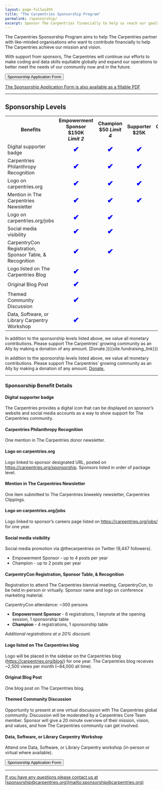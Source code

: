 ```yaml
---
layout: page-fullwidth
title: "The Carpentries Sponsorship Program"
permalink: /sponsorship/
excerpt: Sponsor The Carpentries financially to help us reach our goals
---
```

The Carpentries Sponsorship Program aims to help The Carpentries partner with like-minded organisations who want to contribute financially to help The Carpentries achieve our mission and vision.

With support from sponsors, The Carpentries will continue our efforts to make coding and data skills equitable globally and expand our operations to better meet the needs of our community now and in the future.

<a href="https://carpentries.typeform.com/to/KYtpesXQ">
        <button class="btn">
            Sponsorship Application Form
        </button>

The Sponsorship Application Form is also available as a [fillable PDF](https://na2.docusign.net/Member/PowerFormSigning.aspx?PowerFormId=3979d5bd-58df-4656-b828-019d73e6cd1f&env=na2&acct=6587fef2-4607-4e17-a5f6-361d5da2546c&v=2)

<hr>

## Sponsorship Levels


<table>
  <tr>
    <th>Benefits</th>
    <th>Empowerment Sponsor $150K <br><i>Limit 2</i></th>
    <th>Champion $50 <i>Limit 4</i></th>
    <th>Supporter $25K</th>
    <th>Contributer $10</th>
    <th>Advocate $5K </th>
  </tr>
  <tr>
    <td>Digital supporter badge </td>
    <td align="center" style="text-align:center; font-size:150%; font-weight:bold; color:blue;">&#x2714;</td>
    <td align="center" style="text-align:center; font-size:150%; font-weight:bold; color:blue;">&#x2714;</td>    
    <td align="center" style="text-align:center; font-size:150%; font-weight:bold; color:blue;">&#x2714;</td>    
    <td align="center" style="text-align:center; font-size:150%; font-weight:bold; color:blue;">&#x2714;</td>    
    <td align="center" style="text-align:center; font-size:150%; font-weight:bold; color:blue;">&#x2714;</td>
  </tr>
  <tr>
    <td>Carpentries Philanthropy Recognition</td>
    <td align="center" style="text-align:center; font-size:150%; font-weight:bold; color:blue;">&#x2714;</td>
    <td align="center" style="text-align:center; font-size:150%; font-weight:bold; color:blue;">&#x2714;</td>    
    <td align="center" style="text-align:center; font-size:150%; font-weight:bold; color:blue;">&#x2714;</td>    
    <td align="center" style="text-align:center; font-size:150%; font-weight:bold; color:blue;">&#x2714;</td>    
    <td align="center" style="text-align:center; font-size:150%; font-weight:bold; color:blue;">&#x2714;</td>
  </tr>
<tr>
    <td>Logo on carpentries.org</td>
    <td align="center" style="text-align:center; font-size:150%; font-weight:bold; color:blue;">&#x2714;</td>    
    <td align="center" style="text-align:center; font-size:150%; font-weight:bold; color:blue;">&#x2714;</td>    
    <td align="center" style="text-align:center; font-size:150%; font-weight:bold; color:blue;">&#x2714;</td>    
    <td align="center" style="text-align:center; font-size:150%; font-weight:bold; color:blue;">&#x2714;</td>    
    <td></td>
  </tr>
<tr>
    <td>Mention in The Carpentries Newsletter</td>
    <td align="center" style="text-align:center; font-size:150%; font-weight:bold; color:blue;">&#x2714;</td>    
    <td align="center" style="text-align:center; font-size:150%; font-weight:bold; color:blue;">&#x2714;</td>    
    <td align="center" style="text-align:center; font-size:150%; font-weight:bold; color:blue;">&#x2714;</td>    
    <td></td>    
    <td></td>
  </tr>
<tr>
    <td>Logo on carpentries.org/jobs</td>
    <td align="center" style="text-align:center; font-size:150%; font-weight:bold; color:blue;">&#x2714;</td>    
    <td align="center" style="text-align:center; font-size:150%; font-weight:bold; color:blue;">&#x2714;</td>    
    <td></td>    
    <td></td>    
    <td></td>
  </tr>
<tr>
    <td>Social media visibility</td>
    <td align="center" style="text-align:center; font-size:150%; font-weight:bold; color:blue;">&#x2714;</td>    
    <td align="center" style="text-align:center; font-size:150%; font-weight:bold; color:blue;">&#x2714;</td>    
    <td></td>    
    <td></td>    
    <td></td>
  </tr>
    <tr>
        <td>CarpentryCon Registration, Sponsor Table, & Recognition</td>
        <td align="center" style="text-align:center; font-size:150%; font-weight:bold; color:blue;">&#x2714;</td>    <td align="center" style="text-align:center; font-size:150%; font-weight:bold; color:blue;">&#x2714;</td>    
        <td></td>    
        <td></td>    
        <td></td>
      </tr>
    <tr>
        <td>Logo listed on The Carpentries Blog</td>
        <td align="center" style="text-align:center; font-size:150%; font-weight:bold; color:blue;">&#x2714;</td>    
        <td></td>    
        <td></td>    
        <td></td>    
        <td></td>
      </tr>
    <tr>
        <td>Original Blog Post</td>
        <td align="center" style="text-align:center; font-size:150%; font-weight:bold; color:blue;">&#x2714;</td>    
        <td></td>    
        <td></td>    
        <td></td>    
        <td></td>
      </tr>
    <tr>
        <td>Themed Community Discussion</td>
        <td align="center" style="text-align:center; font-size:150%; font-weight:bold; color:blue;">&#x2714;</td>    
        <td></td>    
        <td></td>    
        <td></td>    
        <td></td>
      </tr>
    <tr>
        <td>Data, Software, or Library Carpentry Workshop</td>
        <td align="center" style="text-align:center; font-size:150%; font-weight:bold; color:blue;">&#x2714;</td>    
        <td></td>    
        <td></td>    
        <td></td>    
        <td></td>
      </tr>
</table>
In addition to the sponsorship levels listed above, we value all monetary contributions. Please support The Carpentries’ growing community as an Ally by making a donation of any amount. [Donate.]({{site.fundraising_link}})

In addition to the sponsorship levels listed above, we value all monetary contributions. Please support The Carpentries’ growing community as an Ally by making a donation of any amount. [Donate.]({{site.fundraising_link}})

<hr>

### Sponsorship Benefit Details

#### Digital supporter badge
The Carpentries provides a digital icon that can be displayed on sponsor’s website and social media accounts as a way to show support for The Carpentries community.

#### Carpentries Philanthropy Recognition
One mention in The Carpentries donor newsletter.

#### Logo on carpentries.org
Logo linked to sponsor designated URL, posted on https://carpentries.org/sponsorship. Sponsors listed in order of package level.

#### Mention in The Carpentries Newsletter
One item submitted to The Carpentries biweekly newsletter, Carpentries Clippings.

#### Logo on carpentries.org/jobs
Logo linked to sponsor’s careers page listed on https://carpentries.org/jobs/ for one year.

#### Social media visibility
Social media promotion via @thecarpentries on Twitter (9,447 followers). 
- Empowerment Sponsor - up to 4 posts per year
- Champion - up to 2 posts per year

#### CarpentryCon Registration, Sponsor Table, & Recognition
Registration to attend The Carpentries biennial meeting, CarpentryCon, to be held in-person or virtually. Sponsor name and logo on conference marketing material.

CarpentryCon attendance: ~300 persons
- **Empowerment Sponsor** - 6 registrations, 1 keynote at the opening session, 1 sponsorship table
- **Champion** - 4 registrations, 1 sponsorship table

*Additional registrations at a 20% discount.*


#### Logo listed on The Carpentries blog
Logo will be placed in the sidebar on the Carpentries blog (https://carpentries.org/blog/) for one year. The Carpentries blog receives ~2,500 views per month (~84,000 all time).

#### Original Blog Post
One blog post on The Carpentries blog.

#### Themed Community Discussion
Opportunity to present at one virtual discussion with The Carpentries global community. Discussion will be moderated by a Carpentries Core Team member. Sponsor will give a 20 minute overview of their mission, vision, and values, and how The Carpentries community can get involved.

#### Data, Software, or Library Carpentry Workshop
Attend one Data, Software, or Library Carpentry workshop (in-person or virtual where available).

<a href="https://carpentries.typeform.com/to/EQdv1Qx4 ">
        <button class="btn">
            Sponsorship Application Form
        </button>

<hr>
If you have any questions please contact us at [sponsorship@carpentries.org](mailto:sponsorship@carpentries.org)
